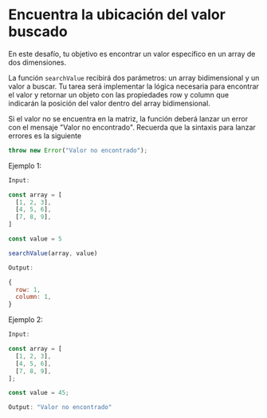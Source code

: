 # Encuentra la ubicación del valor buscado

En este desafío, tu objetivo es encontrar un valor específico en un array de dos dimensiones.

La función ```searchValue``` recibirá dos parámetros: un array bidimensional y un valor a buscar. Tu tarea será implementar la lógica necesaria para encontrar el valor y retornar un objeto con las propiedades row y column que indicarán la posición del valor dentro del array bidimensional.

Si el valor no se encuentra en la matriz, la función deberá lanzar un error con el mensaje "Valor no encontrado". Recuerda que la sintaxis para lanzar errores es la siguiente

```js
throw new Error("Valor no encontrado");
```

Ejemplo 1:

```js
Input:

const array = [
  [1, 2, 3],
  [4, 5, 6],
  [7, 8, 9],
]

const value = 5

searchValue(array, value)

Output:

{
  row: 1,
  column: 1,
}
```

Ejemplo 2:

```js
Input:

const array = [
  [1, 2, 3],
  [4, 5, 6],
  [7, 8, 9],
];

const value = 45;

Output: "Valor no encontrado"
```